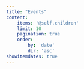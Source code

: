 ```yaml
---
title: "Events"
content:
    items: '@self.children'
    limit: 10
    pagination: true
    order:
        by: 'date'
        dir: 'asc'
showitemdates: true
---
```

